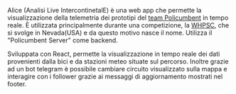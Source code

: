 Alice (Analisi Live IntercontinetalE) è una web app che permette la visualizzazione della telemetria dei prototipi del [team Policumbent](https://www.policumbent.it) in tempo reale. È utilizzata principalmente durante una competizione, la [WHPSC](https://www.policumbent.it/#section-1740), che si svolge in Nevada(USA) e da questo motivo nasce il nome. Utilizza il "Policumbent Server" come backend.

Sviluppata con React, permette la visualizzazione in tempo reale dei dati provenienti dalla bici e da stazioni meteo situate sul percorso.
Inoltre grazie ad un bot telegram è possibile cambiare circuito visualizzato sulla mappa e interagire con i follower grazie ai messaggi di aggiornamento mostrati nel footer.
